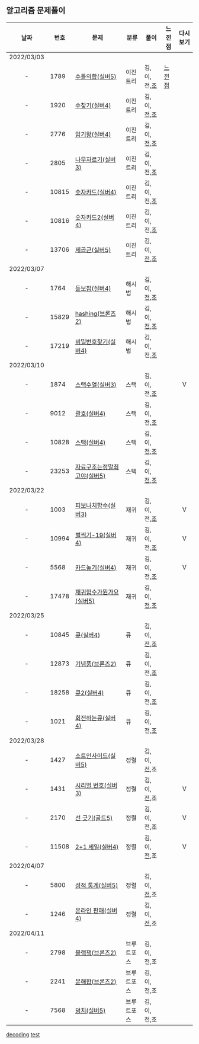 ## 알고리즘 문제풀이 

날짜 | 번호 | 문제 | 분류 | 풀이 | 느낀점 | 다시보기
:---: |--- |--- |--- |--- |--- |:---:|
2022/03/03 | | | | | | 
-|  1789   | [수들의합(실버5)](https://www.acmicpc.net/problem/1789) |이진트리| 김,이,전,[조](../main/조우석/검색알고리즘/1789_수들의합.py) | [느낀점](../main/느낀점/느낀점.py) | 
-|  1920   | [수찾기(실버4)](https://www.acmicpc.net/problem/1920) | 이진트리 | 김,이,[전](../main/전동준/20220228.py),[조](../main/조우석/검색알고리즘/1920_수찾기.py) | | 
-|  2776   | [암기왕(실버4)](https://www.acmicpc.net/problem/2776) | 이진트리 | 김,이,[전](../main/전동준/20220303/2776.py),[조](../main/조우석/검색알고리즘/2776_암기왕.py) | | 
-|  2805   | [나무자르기(실버3)](https://www.acmicpc.net/problem/2805) | 이진트리 | 김,이,전,[조](../main/조우석/검색알고리즘/2805_나무자르기.py) | | 
-|  10815  | [숫자카드(실버4)](https://www.acmicpc.net/problem/10815) | 이진트리 | 김,이,전,[조](../main/조우석/검색알고리즘/10815_숫자카드.py) | | 
-|  10816  | [숫자카드2(실버4)](https://www.acmicpc.net/problem/10816) | 이진트리 | 김,이,전,[조](../main/조우석/검색알고리즘/10816_숫자카드2.py) | | 
-|  13706  | [제곱근(실버5)](https://www.acmicpc.net/problem/13706) | 이진트리 | 김,이,[전](../main/전동준/20220303/13706.py),[조](../main/조우석/검색알고리즘/13706_제곱근.py) | | 
2022/03/07 | | | | | | 
-|  1764   | [듣보잡(실버4)](https://www.acmicpc.net/problem/1764) | 해시법 | 김,이,[전](../main/전동준/20220307/1764.py),[조](../main/조우석/검색알고리즘/해쉬법/1764_듣보잡.PY) | | 
-|  15829  | [hashing(브론즈2)](https://www.acmicpc.net/problem/15829) | 해시법 | 김,이,[전](../main/전동준/20220307/15829.py),[조](../main/조우석/검색알고리즘/해쉬법/15829_hashing.py) || 
-|  17219  | [비밀번호찾기(실버4)](https://www.acmicpc.net/problem/17219) | 해시법 | 김,이,전,[조](../main/조우석/검색알고리즘/해쉬법/17219_비밀번호찾기.py) || 
2022/03/10 | | | | | | 
-|  1874   | [스택수열(실버3)](https://www.acmicpc.net/problem/1874) | 스택 | 김,이,전,[조](../main/조우석/스택/1874_스택수열.py) | |V
-|  9012   | [괄호(실버4)](https://www.acmicpc.net/problem/9012) | 스택 | 김,이,전,[조](../main/조우석/스택/9012_괄호.py) | | 
-|  10828  | [스택(실버4)](https://www.acmicpc.net/problem/10828) | 스택 | 김,이,[전](../main/전동준/20220310/스택.py),[조](../main/조우석/스택/10828_스택.py) | | 
-|  23253  | [자료구조는정말최고야(실버5)](https://www.acmicpc.net/problem/23253) | 스택 | 김,이,[전](../main/전동준/20220310/자료구조는_정말_최고야.py),[조](../main/조우석/스택/25253_자료구조는정말최고야.py) | | 
2022/03/22 | | | | | | 
-|  1003   | [피보나치함수(실버3)](https://www.acmicpc.net/problem/1003) | 재귀 | 김,이,전,[조](../main/조우석/재귀/1003_피보나치함수.py) | | V
-|  10994  | [별찍기-19(실버4)](https://www.acmicpc.net/problem/10994) | 재귀 | 김,이,전,[조](../main/조우석/재귀/10994_별찍기_19.py) | | V
-|  5568   | [카드놓기(실버4)](https://www.acmicpc.net/problem/5568) | 재귀 | 김,이,전,[조](../main/조우석/재귀/5568_카드놓기.py) | | V
-|  17478  | [재귀함수가뭔가요(실버5)](https://www.acmicpc.net/problem/17478) | 재귀 | 김,이,[전](../main/전동준/20220314/17478_재귀함수가_뭔가요.py),[조](../main/조우석/재귀/17478_재귀함수가뭔가요.py) | | 
2022/03/25 | | | | | | 
-|  10845  | [큐(실버4)](https://www.acmicpc.net/problem/10845) | 큐 | 김,이,[전](../main/전동준/0325_큐/10842_큐.py),[조](../main/조우석/큐/10845_큐.py) | | 
-|  12873  | [기념품(브론즈2)](https://www.acmicpc.net/problem/12873) | 큐 | 김,이,전,[조](../main/조우석/큐/12873_기념품.py) | | 
-|  18258  | [큐2(실버4)](https://www.acmicpc.net/problem/18258) | 큐 | 김,이,전,[조](../main/조우석/큐/18258_큐2.py) | | 
-|  1021   | [회전하는큐(실버4)](https://www.acmicpc.net/problem/1021) | 큐 | 김,이,전,[조](../main/조우석/큐/1021_회전하는큐.py.py) | | 
2022/03/28 | | | | | | 
-|  1427  | [소트인사이드(실버5)](https://www.acmicpc.net/problem/1427) | 정렬 | 김,이,[전](../main/전동준/0401_정렬/1427_소트인사이드.py),조 | | 
-|  1431  | [시리얼 번호(실버3)](https://www.acmicpc.net/problem/1431) | 정렬 | 김,이,[전](../main/전동준/0401_정렬/1431_시리얼번호.py),조 | | V
-|  2170  | [선 긋기(골드5)](https://www.acmicpc.net/problem/2170) | 정렬 | 김,이,전,조 | | V
-|  11508  | [2+1 세일(실버4)](https://www.acmicpc.net/problem/11508) | 정렬 | 김,이,[전](../main/전동준/0401_정렬/11508_2+1세일.py),조 | | V
2022/04/07 | | | | | | 
-|  5800  | [성적 통계(실버5)](https://www.acmicpc.net/problem/5800) | 정렬 | 김,이,[전](../main/전동준/0407_정렬2/5800_성적통계.py),조 | | 
-|  1246  | [온라인 판매(실버4)](https://www.acmicpc.net/problem/1431) | 정렬 | 김,이,[전](../main/전동준/0407_정렬2/1246_온라인판매.py),조 | | 
2022/04/11 | | | | | | 
-|  2798  | [블랙잭(브론즈2)](https://www.acmicpc.net/problem/2798) | 브루트포스 | 김,이,전,조 | | 
-|  2241  | [분해합(브론즈2)](https://www.acmicpc.net/problem/2241) | 브루트포스 | 김,이,전,조 | | 
-|  7568  | [덩치(실버5)](https://www.acmicpc.net/problem/7568) | 브루트포스 | 김,이,전,조 | | 


[decoding](https://meyerweb.com/eric/tools/dencoder/)
[test](주소)
